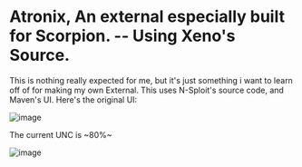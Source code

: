 # Atronix, An external especially built for Scorpion. -- Using Xeno's Source.

This is nothing really expected for me, but it's just something i want to learn off of for making my own External.
This uses N-Sploit's source code, and Maven's UI. Here's the original UI:

![image](https://github.com/user-attachments/assets/dcad7b7a-a25b-478c-aebb-e8dd07a3c610)

The current UNC is ~80%~ 

![image](https://github.com/user-attachments/assets/64f9de50-520f-45f1-bd8f-7c5ffeb72666)


